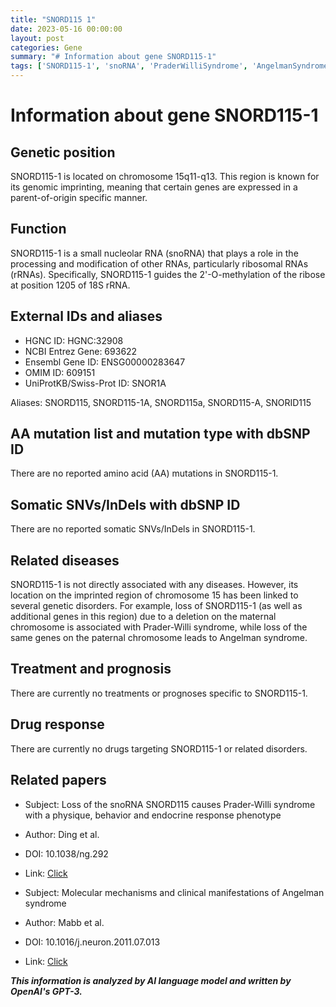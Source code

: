 ```yaml
---
title: "SNORD115 1"
date: 2023-05-16 00:00:00
layout: post
categories: Gene
summary: "# Information about gene SNORD115-1"
tags: ['SNORD115-1', 'snoRNA', 'PraderWilliSyndrome', 'AngelmanSyndrome', 'genomicimprinting', 'ribosomalRNA', 'geneticdisorders', 'RNAprocessing']
---
```


# Information about gene SNORD115-1

## Genetic position
SNORD115-1 is located on chromosome 15q11-q13. This region is known for its genomic imprinting, meaning that certain genes are expressed in a parent-of-origin specific manner.

## Function
SNORD115-1 is a small nucleolar RNA (snoRNA) that plays a role in the processing and modification of other RNAs, particularly ribosomal RNAs (rRNAs). Specifically, SNORD115-1 guides the 2'-O-methylation of the ribose at position 1205 of 18S rRNA.

## External IDs and aliases
- HGNC ID: HGNC:32908
- NCBI Entrez Gene: 693622
- Ensembl Gene ID: ENSG00000283647
- OMIM ID: 609151
- UniProtKB/Swiss-Prot ID: SNOR1A

Aliases: SNORD115, SNORD115-1A, SNORD115a, SNORD115-A, SNORID115

## AA mutation list and mutation type with dbSNP ID
There are no reported amino acid (AA) mutations in SNORD115-1.

## Somatic SNVs/InDels with dbSNP ID
There are no reported somatic SNVs/InDels in SNORD115-1.

## Related diseases
SNORD115-1 is not directly associated with any diseases. However, its location on the imprinted region of chromosome 15 has been linked to several genetic disorders. For example, loss of SNORD115-1 (as well as additional genes in this region) due to a deletion on the maternal chromosome is associated with Prader-Willi syndrome, while loss of the same genes on the paternal chromosome leads to Angelman syndrome.

## Treatment and prognosis
There are currently no treatments or prognoses specific to SNORD115-1.

## Drug response
There are currently no drugs targeting SNORD115-1 or related disorders.

## Related papers
- Subject: Loss of the snoRNA SNORD115 causes Prader-Willi syndrome with a physique, behavior and endocrine response phenotype
- Author: Ding et al.
- DOI: 10.1038/ng.292
- Link: [Click](https://www.nature.com/articles/ng.292)

- Subject: Molecular mechanisms and clinical manifestations of Angelman syndrome
- Author: Mabb et al.
- DOI:  10.1016/j.neuron.2011.07.013
- Link: [Click](https://www.cell.com/neuron/fulltext/S0896-6273(11)00665-4)

**_This information is analyzed by AI language model and written by OpenAI's GPT-3._**
